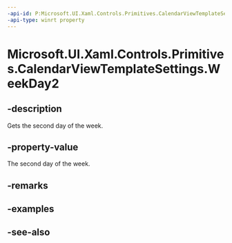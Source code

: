 ```yaml
---
-api-id: P:Microsoft.UI.Xaml.Controls.Primitives.CalendarViewTemplateSettings.WeekDay2
-api-type: winrt property
---
```


<!-- Property syntax
public string WeekDay2 { get; }
-->

# Microsoft.UI.Xaml.Controls.Primitives.CalendarViewTemplateSettings.WeekDay2

## -description
Gets the second day of the week.

## -property-value
The second day of the week.

## -remarks

## -examples

## -see-also
